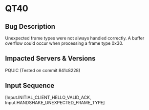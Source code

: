 # QT40

## Bug Description
Unexpected frame types were not always handled correctly. A buffer overflow could occur when processing a frame type 0x30.

## Impacted Servers & Versions
PQUIC (Tested on commit 841c8228)

## Input Sequence
[Input.INITIAL_CLIENT_HELLO_VALID_ACK, Input.HANDSHAKE_UNEXPECTED_FRAME_TYPE]
